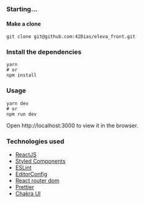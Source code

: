 ### Starting...
#### Make a clone
```
git clone git@github.com:42Dias/eleva_front.git
```
### Install the dependencies
```
yarn
# or
npm install
```
### Usage
```
yarn dev
# or
npm run dev
```
Open http://localhost:3000 to view it in the browser.

### Technologies used
* [ReactJS](https://reactjs.org)
* [Styled Components](https://styled-components.com)
* [ESLint](https://eslint.org)
* [EditorConfig](https://editorconfig.org)
* [React router dom](https://www.npmjs.com/package/react-router-dom)
* [Prettier](https://prettier.io/)
* [Chakra UI](https://chakra-ui.com)

